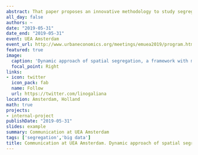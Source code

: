 ```yaml
---
abstract: That paper proposes an innovative methodology to study segregation dynamics at fine spatial and temporal granularity for both low- and high-income groups. We build infra-day segregation indexes using individual geocoded position records from anonymized mobile phone data. We adopt a Monte-Carlo procedure to estimate phone users' likelihood of belonging to low- or high-income groups. We estimate infra-day segregation indexes by taking into account co-presence at 500x500 meters cells. We propose robustness checks and compare results with residential segregation indexes derived from tax data. 
all_day: false
authors: ~
date: "2019-05-31"
date_end: "2019-05-31"
event: UEA Amsterdam
event_url: http://www.urbaneconomics.org/meetings/emuea2019/program.html
featured: true
image:
  caption: 'Dynamic approach of spatial segregation, a framework with mobile phone data'
  focal_point: Right
links:
- icon: twitter
  icon_pack: fab
  name: Follow
  url: https://twitter.com/linogaliana
location: Amsterdam, Holland
math: true
projects:
- internal-project
publishDate: "2019-05-31"
slides: example
summary: Communication at UEA Amsterdam 
tags: ['segregation','big data']
title: Communication at UEA Amsterdam. Dynamic approach of spatial segregation, a framework with mobile phone data
---
```




<!-----------
url_code: ""
url_pdf: ""
url_slides: ""
url_video: ""

{{% alert note %}}
Click on the **Slides** button above to view the built-in slides feature.
{{% /alert %}}

Slides can be added in a few ways:

- **Create** slides using Academic's [*Slides*](https://sourcethemes.com/academic/docs/managing-content/#create-slides) feature and link using `slides` parameter in the front matter of the talk file
- **Upload** an existing slide deck to `static/` and link using `url_slides` parameter in the front matter of the talk file
- **Embed** your slides (e.g. Google Slides) or presentation video on this page using [shortcodes](https://sourcethemes.com/academic/docs/writing-markdown-latex/).

Further talk details can easily be added to this page using *Markdown* and $\rm \LaTeX$ math code.
--------------->
